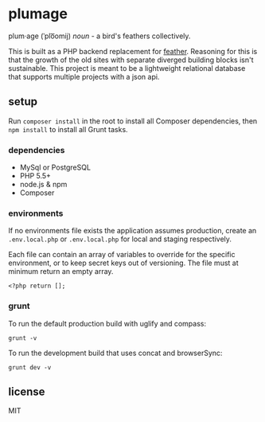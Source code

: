 # plumage

plum·age (ˈplo͞omij) _noun_ - a bird's feathers collectively.

This is built as a PHP backend replacement for [feather](https://github.com/GunnJerkens/feather). Reasoning for this is that the growth of the old sites with separate diverged building blocks isn't sustainable. This project is meant to be a lightweight relational database that supports multiple projects with a json api.

## setup

Run `composer install` in the root to install all Composer dependencies, then `npm install` to install all Grunt tasks.

### dependencies

- MySql or PostgreSQL
- PHP 5.5+
- node.js & npm
- Composer

### environments

If no environments file exists the application assumes production, create an `.env.local.php` or `.env.local.php` for local and staging respectively.

Each file can contain an array of variables to override for the specific environment, or to keep secret keys out of versioning. The file must at minimum return an empty array.

```
<?php return [];
```

### grunt

To run the default production build with uglify and compass:

```
grunt -v
```

To run the development build that uses concat and browserSync:

```
grunt dev -v
```

## license

MIT
